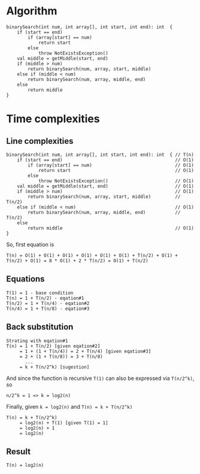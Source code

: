 # Algorithm

```
binarySearch(int num, int array[], int start, int end): int  {
    if (start == end)
        if (array[start] == num)
            return start
        else
            throw NotExistsException()
    val middle = getMiddle(start, end)
    if (middle > num)
        return binarySearch(num, array, start, middle)
    else if (middle < num)
        return binarySearch(num, array, middle, end)
    else
        return middle
}
```

# Time complexities

## Line complexities
```
binarySearch(int num, int array[], int start, int end): int  { // T(n)
    if (start == end)                                          // O(1)
        if (array[start] == num)                               // O(1)
            return start                                       // O(1)
        else
            throw NotExistsException()                         // O(1)
    val middle = getMiddle(start, end)                         // O(1)
    if (middle > num)                                          // O(1)
        return binarySearch(num, array, start, middle)         // T(n/2)
    else if (middle < num)                                     // O(1)
        return binarySearch(num, array, middle, end)           // T(n/2)
    else
        return middle                                          // O(1)
}
```
So, first equation is
```
T(n) = O(1) + O(1) + O(1) + O(1) + O(1) + O(1) + T(n/2) + O(1) + T(n/2) + O(1) = 8 * O(1) + 2 * T(n/2) = O(1) + T(n/2) 
```

## Equations
```
T(1) = 1 - base condition
T(n) = 1 + T(n/2) - eqation#1
T(n/2) = 1 + T(n/4) - eqation#2
T(n/4) = 1 + T(n/8) - eqation#3
```

## Back substitution
```
Strating with eqation#1
T(n) = 1 + T(n/2) [given eqation#2]
     = 1 + (1 + T(n/4)) = 2 + T(n/4) [given eqation#3]
     = 2 + (1 + T(n/8)) = 3 + T(n/8)
       ...
     = k + T(n/2^k) [sugestion]
```
And since the function is recursive `T(1)` can also be expressed via `T(n/2^k)`, so
```
n/2^k = 1 => k = log2(n)
```
Finally,  given `k = log2(n)` and `T(n) = k + T(n/2^k)`
```
T(n) = k + T(n/2^k)
     = log2(n) + T(1) [given T(1) = 1]
     = log2(n) + 1
     = log2(n)
```

## Result
```
T(n) = log2(n)
```
